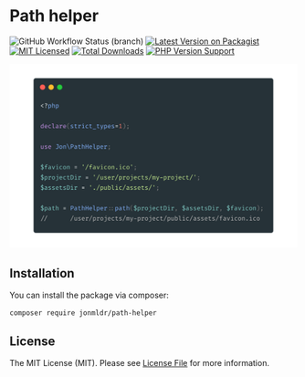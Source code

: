 # Path helper

![GitHub Workflow Status (branch)](https://img.shields.io/github/workflow/status/jonmldr/path-helper/Composer%20+%20unit%20tests/master?label=tests&logo=Tests)
[![Latest Version on Packagist](https://img.shields.io/packagist/v/jonmldr/path-helper.svg?style=flat-square)](https://packagist.org/packages/jonmldr/path-helper)
[![MIT Licensed](https://img.shields.io/badge/license-MIT-brightgreen.svg?style=flat-square)](LICENSE.md)
[![Total Downloads](https://img.shields.io/packagist/dt/jonmldr/path-helper.svg?style=flat-square)](https://packagist.org/packages/jonmldr/path-helper)
[![PHP Version Support](https://img.shields.io/packagist/php-v/jonmldr/path-helper.svg?style=flat-square)](https://packagist.org/packages/jonmldr/path-helper)

![Path helper](https://raw.githubusercontent.com/jonmldr/path-helper/master/.github/code.png)

## Installation
You can install the package via composer:
````
composer require jonmldr/path-helper
````

## License
The MIT License (MIT). Please see [License File](LICENSE.md) for more information.
